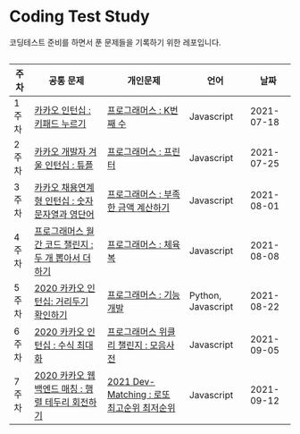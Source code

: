 # Coding Test Study
 코딩테스트 준비를 하면서 푼 문제들을 기록하기 위한 레포입니다.


##
 주차 | 공통 문제 | 개인문제 | 언어 | 날짜
------------ | ------------- | ------------- | ------------- | ------------- |
1주차 | [카카오 인턴십 : 키패드 누르기](https://github.com/Younggil-kim/Coding-Test-Study/blob/master/Week%201/%EA%B3%B5%ED%86%B5%EB%AC%B8%EC%A0%9C1.js) | [프로그래머스 : K번째 수](https://github.com/Younggil-kim/Coding-Test-Study/blob/master/Week%201/%EA%B0%9C%EC%9D%B8%EB%AC%B8%EC%A0%9C1.js) | Javascript | 2021-07-18 
2주차 | [카카오 개발자 겨울 인턴십 : 튜플](https://github.com/Younggil-kim/Coding-Test-Study/blob/master/Week%202/%EA%B3%B5%ED%86%B5%EB%AC%B8%EC%A0%9C2.js) | [프로그래머스 : 프린터](https://github.com/Younggil-kim/Coding-Test-Study/blob/master/Week%202/%EA%B0%9C%EC%9D%B8%EB%AC%B8%EC%A0%9C2.js) | Javascript | 2021-07-25 
3주차 | [카카오 채용연계형 인턴십 : 숫자 문자열과 영단어](https://github.com/Younggil-kim/Coding-Test-Study/blob/master/Week%203/%EA%B3%B5%ED%86%B5%EB%AC%B8%EC%A0%9C%203.js) | [프로그래머스 : 부족한 금액 계산하기](https://github.com/Younggil-kim/Coding-Test-Study/blob/master/Week%203/%EA%B0%9C%EC%9D%B8%EB%AC%B8%EC%A0%9C3.js) | Javascript | 2021-08-01 
4주차 | [프로그래머스 월간 코드 챌린지 : 두 개 뽑아서 더하기](https://github.com/Younggil-kim/Coding-Test-Study/blob/master/Week%204/%EA%B3%B5%ED%86%B5%EB%AC%B8%EC%A0%9C4.js) | [프로그래머스 : 체육복](https://github.com/Younggil-kim/Coding-Test-Study/blob/master/Week%204/%EA%B0%9C%EC%9D%B8%EB%AC%B8%EC%A0%9C4.js) | Javascript | 2021-08-08
5주차 | [2020 카카오 인턴십: 거리두기 확인하기](https://github.com/Younggil-kim/Coding-Test-Study/blob/master/Week%205/%EA%B3%B5%ED%86%B5%EB%AC%B8%EC%A0%9C%205.py) | [프로그래머스 : 기능개발](https://github.com/Younggil-kim/Coding-Test-Study/blob/master/Week%205/%EA%B0%9C%EC%9D%B8%EB%AC%B8%EC%A0%9C%205.js) | Python, Javascript | 2021-08-22
6주차 | [2020 카카오 인턴십 : 수식 최대화](https://github.com/Younggil-kim/Coding-Test-Study/blob/master/Week%206/%EA%B3%B5%ED%86%B5%EB%AC%B8%EC%A0%9C%206.js) | [프로그래머스 위클리 챌린지 : 모음사전 ](https://github.com/Younggil-kim/Coding-Test-Study/blob/master/Week%206/%EA%B0%9C%EC%9D%B8%EB%AC%B8%EC%A0%9C%206.js) | Javascript | 2021-09-05
7주차 | [2020 카카오 웹 백엔드 매칭 : 행렬 테두리 회전하기](https://github.com/Younggil-kim/Coding-Test-Study/blob/master/Week%207/%EA%B3%B5%ED%86%B5%EB%AC%B8%EC%A0%9C%207.js) | [2021 Dev-Matching : 로또 최고순위 최저순위](https://github.com/Younggil-kim/Coding-Test-Study/blob/master/Week%207/%EA%B0%9C%EC%9D%B8%EB%AC%B8%EC%A0%9C%207.js) | Javascript | 2021-09-12
